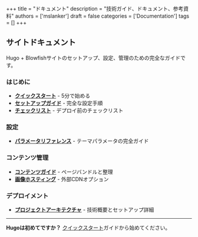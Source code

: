 +++
title = "ドキュメント"
description = "技術ガイド、ドキュメント、参考資料"
authors = ['mslanker']
draft = false
categories = ['Documentation']
tags = []
+++


## サイトドキュメント

Hugo + Blowfishサイトのセットアップ、設定、管理のための完全なガイドです。

### はじめに

- **[クイックスタート](getting-started/quick-start/)** - 5分で始める
- **[セットアップガイド](getting-started/setup/)** - 完全な設定手順
- **[チェックリスト](getting-started/checklist/)** - デプロイ前のチェックリスト

### 設定

- **[パラメータリファレンス](configuration/params-reference/)** - テーマパラメータの完全ガイド

### コンテンツ管理

- **[コンテンツガイド](content-management/content-guide/)** - ページバンドルと整理
- **[画像ホスティング](content-management/image-hosting/)** - 外部CDNオプション

### デプロイメント

- **[プロジェクトアーキテクチャ](deployment/project-summary/)** - 技術概要とセットアップ詳細

---

**Hugoは初めてですか？** [クイックスタート](getting-started/quick-start/)ガイドから始めてください。
